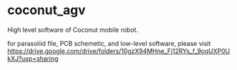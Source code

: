 # coconut_agv
High level software of Coconut mobile robot.

for parasoliid file, PCB schemetic, and low-level software, please visit
https://drive.google.com/drive/folders/10gzX94MHne_Fj12RYs_f_9oqUXP0UkXJ?usp=sharing

